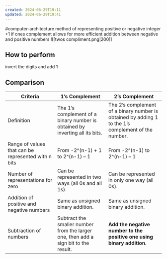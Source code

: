 ```yaml
---
created: 2024-06-29T19:11
updated: 2024-06-29T19:41
---
```

#computer-architecture 
method of representing positive or negative integer
+1 if ones complement
allows for more efficient addition between negative and positive numbers
![[twos compliment.png|200]]


## How to perform
invert the digits and add 1

## Comparison

| **Criteria**                                        | **1’s Complement**                                                                  | **2’s Complement**                                                                                 |
| --------------------------------------------------- | ----------------------------------------------------------------------------------- | -------------------------------------------------------------------------------------------------- |
| Definition                                          | The 1’s complement of a binary number is obtained by inverting all its bits.        | The 2’s complement of a binary number is obtained by adding 1 to the 1’s complement of the number. |
| Range of values that can be represented with n bits | From -2^(n-1) + 1 to 2^(n-1) – 1                                                    | From -2^(n-1) to 2^(n-1) – 1                                                                       |
| Number of representations for zero                  | Can be represented in two ways (all 0s and all 1s).                                 | Can be represented in only one way (all 0s).                                                       |
| Addition of positive and negative numbers           | Same as unsigned binary addition.                                                   | Same as unsigned binary addition.                                                                  |
| Subtraction of numbers                              | Subtract the smaller number from the larger one, then add a sign bit to the result. | **Add the negative number to the positive one using binary addition.**                             |
